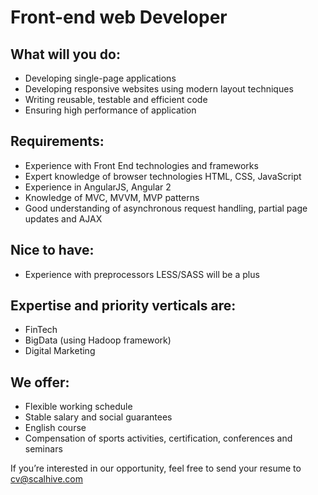 # Front-end web Developer

## What will you do:
- Developing single-page applications
- Developing responsive websites using modern layout techniques
- Writing reusable, testable and efficient code
- Ensuring high performance of application

## Requirements:
- Experience with Front End technologies and frameworks
- Expert knowledge of browser technologies HTML, CSS, JavaScript
- Experience in AngularJS, Angular 2
- Knowledge of MVC, MVVM, MVP patterns
- Good understanding of asynchronous request handling, partial page updates and AJAX

## Nice to have:
- Experience with preprocessors LESS/SASS will be a plus

## Expertise and priority verticals are:
- FinTech
- BigData (using Hadoop framework)
- Digital Marketing

## We offer:
- Flexible working schedule
- Stable salary and social guarantees
- English course
- Compensation of sports activities, certification, conferences and seminars



If you’re interested in our opportunity, feel free to send your resume to
cv@scalhive.com